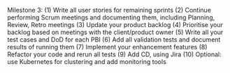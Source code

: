 Milestone 3:
    (1) Write all user stories for remaining sprints
    (2) Continue performing Scrum meetings and documenting them, including Planning, Review, Retro meetings
    (3) Update your product backlog
    (4) Prioritise your backlog based on meetings with the client/product owner
    (5) Write all your test cases and DoD for each PBI
    (6) Add all validation tests and document results of running them
    (7) Implement your enhancement features
    (8) Refactor your code and rerun all tests
    (9) Add CD, using Jira
    (10) Optional: use Kubernetes for clustering and add monitoring tools